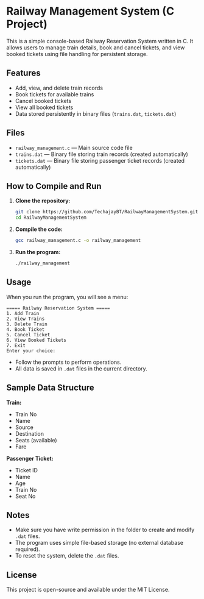 # Railway Management System (C Project)

This is a simple console-based Railway Reservation System written in C. It allows users to manage train details, book and cancel tickets, and view booked tickets using file handling for persistent storage.

## Features

- Add, view, and delete train records
- Book tickets for available trains
- Cancel booked tickets
- View all booked tickets
- Data stored persistently in binary files (`trains.dat`, `tickets.dat`)

## Files

- `railway_management.c` — Main source code file
- `trains.dat` — Binary file storing train records (created automatically)
- `tickets.dat` — Binary file storing passenger ticket records (created automatically)

## How to Compile and Run

1. **Clone the repository:**
   ```bash
   git clone https://github.com/TechajayBT/RailwayManagementSystem.git
   cd RailwayManagementSystem
   ```

2. **Compile the code:**
   ```bash
   gcc railway_management.c -o railway_management
   ```

3. **Run the program:**
   ```bash
   ./railway_management
   ```

## Usage

When you run the program, you will see a menu:

```
===== Railway Reservation System =====
1. Add Train
2. View Trains
3. Delete Train
4. Book Ticket
5. Cancel Ticket
6. View Booked Tickets
7. Exit
Enter your choice:
```

- Follow the prompts to perform operations.
- All data is saved in `.dat` files in the current directory.

## Sample Data Structure

**Train:**
- Train No
- Name
- Source
- Destination
- Seats (available)
- Fare

**Passenger Ticket:**
- Ticket ID
- Name
- Age
- Train No
- Seat No

## Notes

- Make sure you have write permission in the folder to create and modify `.dat` files.
- The program uses simple file-based storage (no external database required).
- To reset the system, delete the `.dat` files.

## License

This project is open-source and available under the MIT License.
